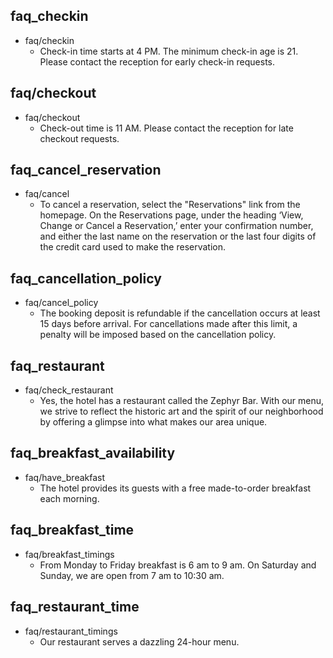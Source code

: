 ## faq_checkin
* faq/checkin
  - Check-in time starts at 4 PM. The minimum check-in age is 21. Please contact the reception for early check-in requests.

## faq/checkout
* faq/checkout
  - Check-out time is 11 AM. Please contact the reception for late checkout requests.

## faq_cancel_reservation
* faq/cancel
  - To cancel a reservation, select the "Reservations" link from the homepage. On the Reservations page, under the heading ‘View, Change or Cancel a Reservation,’ enter your confirmation number, and either the last name on the reservation or the last four digits of the credit card used to make the reservation.

## faq_cancellation_policy
* faq/cancel_policy
  - The booking deposit is refundable if the cancellation occurs at least 15 days before arrival. For cancellations made after this limit, a penalty will be imposed based on the cancellation policy.

## faq_restaurant
* faq/check_restaurant
  - Yes, the hotel has a restaurant called the Zephyr Bar. With our menu, we strive to reflect the historic art and the spirit of our neighborhood by offering a glimpse into what makes our area unique.

## faq_breakfast_availability
* faq/have_breakfast
  - The hotel provides its guests with a free made-to-order breakfast each morning.

## faq_breakfast_time
* faq/breakfast_timings
  - From Monday to Friday breakfast is 6 am to 9 am. On Saturday and Sunday, we are open from 7 am to 10:30 am.

## faq_restaurant_time
* faq/restaurant_timings
  - Our restaurant serves a dazzling 24-hour menu.
